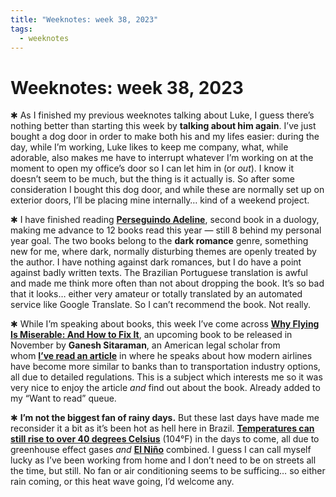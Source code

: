 ```yaml
---
title: "Weeknotes: week 38, 2023"
tags:
  - weeknotes
---
```

# Weeknotes: week 38, 2023

✱ As I finished my previous weeknotes talking about Luke, I guess there’s nothing better than starting this week by **talking about him again**. I’ve just bought a dog door in order to make both his and my lifes easier: during the day, while I’m working, Luke likes to keep me company, what, while adorable, also makes me have to interrupt whatever I’m working on at the moment to open my office’s door so I can let him in (or _out_). I know it doesn’t seem to be much, but the thing is it actually is. So after some consideration I bought this dog door, and while these are normally set up on exterior doors, I’ll be placing mine internally… kind of a weekend project.

✱ I have finished reading [**Perseguindo Adeline**](https://literal.club/book/hd-carlton-perseguindo-adeline-urjil), second book in a duology, making me advance to 12 books read this year — still 8 behind my personal year goal. The two books belong to the **dark romance** genre, something new for me, where dark, normally disturbing themes are openly treated by the author. I have nothing against dark romances, but I do have a point against badly written texts. The Brazilian Portuguese translation is awful and made me think more often than not about dropping the book. It’s so bad that it looks… either very amateur or totally translated by an automated service like Google Translate. So I can’t recommend the book. Not really.

✱ While I’m speaking about books, this week I’ve come across [**Why Flying Is Miserable: And How to Fix It**](https://www.amazon.com.br/gp/aw/d/B0BW64K9D8/ref=tmm_kin_swatch_0?ie=UTF8&qid=1695388241&sr=8-1), an upcoming book to be released in November by **Ganesh Sitaraman**, an American legal scholar from whom [**I’ve read an article**](https://www.theatlantic.com/ideas/archive/2023/09/airlines-banks-mileage-programs/675374) in where he speaks about how modern airlines have become more similar to banks than to transportation industry options, all due to detailed regulations. This is a subject which interests me so it was very nice to enjoy the article _and_ find out about the book. Already added to my “Want to read” queue.

✱ **I’m not the biggest fan of rainy days.** But these last days have made me reconsider it a bit as it’s been hot as hell here in Brazil. [**Temperatures can still rise to over 40 degrees Celsius**](https://www.brasildefato.com.br/2023/09/21/heat-wave-will-raise-temperatures-over-40-degrees-celsius-at-the-end-of-winter-in-brazil) (104°F) in the days to come, all due to greenhouse effect gases _and_ [**El Niño**](https://en.m.wikipedia.org/wiki/El_Ni%C3%B1o) combined. I guess I can call myself lucky as I’ve been working from home and I don’t need to be on streets all the time, but still. No fan or air conditioning seems to be sufficing… so either rain coming, or this heat wave going, I’d welcome any.